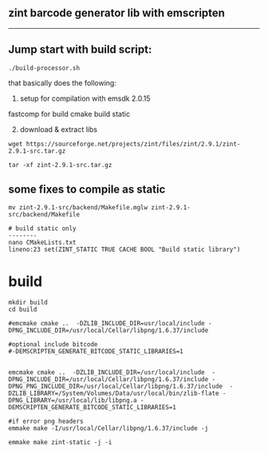 ## zint barcode generator lib with emscripten
-----------------
## Jump start with build script: 
```
./build-processor.sh
```
that basically does the following:

1. setup for compilation with emsdk  2.0.15 

fastcomp for build cmake build static

2. download & extract libs
```
wget https://sourceforge.net/projects/zint/files/zint/2.9.1/zint-2.9.1-src.tar.gz

tar -xf zint-2.9.1-src.tar.gz 
```
## some fixes to compile as static
```
mv zint-2.9.1-src/backend/Makefile.mglw zint-2.9.1-src/backend/Makefile

# build static only
--------
nano CMakeLists.txt
lineno:23 set(ZINT_STATIC TRUE CACHE BOOL "Build static library")
```

# build
```
mkdir build
cd build

#emcmake cmake ..  -DZLIB_INCLUDE_DIR=usr/local/include -DPNG_INCLUDE_DIR=/usr/local/Cellar/libpng/1.6.37/include 

#optional include bitcode
#-DEMSCRIPTEN_GENERATE_BITCODE_STATIC_LIBRARIES=1


emcmake cmake ..  -DZLIB_INCLUDE_DIR=/usr/local/include  -DPNG_INCLUDE_DIR=/usr/local/Cellar/libpng/1.6.37/include -DPNG_PNG_INCLUDE_DIR=/usr/local/Cellar/libpng/1.6.37/include  -DZLIB_LIBRARY=/System/Volumes/Data/usr/local/bin/zlib-flate -DPNG_LIBRARY=/usr/local/lib/libpng.a -DEMSCRIPTEN_GENERATE_BITCODE_STATIC_LIBRARIES=1

#if error png headers
emmake make -I/usr/local/Cellar/libpng/1.6.37/include -j

emmake make zint-static -j -i

```

